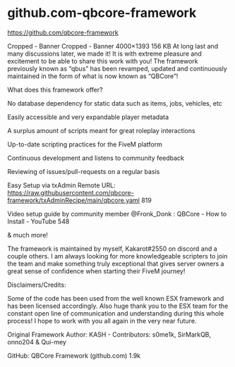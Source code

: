 # github.com-qbcore-framework
https://github.com/qbcore-framework


Cropped - Banner
Cropped - Banner
4000×1393 156 KB
At long last and many discussions later, we made it! It is with extreme pleasure and excitement to be able to share this work with you! The framework previously known as “qbus” has been revamped, updated and continuously maintained in the form of what is now known as “QBCore”!

What does this framework offer?

No database dependency for static data such as items, jobs, vehicles, etc

Easily accessible and very expandable player metadata

A surplus amount of scripts meant for great roleplay interactions

Up-to-date scripting practices for the FiveM platform

Continuous development and listens to community feedback

Reviewing of issues/pull-requests on a regular basis

Easy Setup via txAdmin Remote URL: https://raw.githubusercontent.com/qbcore-framework/txAdminRecipe/main/qbcore.yaml 819

Video setup guide by community member @Fronk_Donk : QBCore - How to Install - YouTube 548

& much more!

The framework is maintained by myself, Kakarot#2550 on discord and a couple others. I am always looking for more knowledgeable scripters to join the team and make something truly exceptional that gives server owners a great sense of confidence when starting their FiveM journey!

Disclaimers/Credits:

Some of the code has been used from the well known ESX framework and has been licensed accordingly. Also huge thank you to the ESX team for the constant open line of communication and understanding during this whole process! I hope to work with you all again in the very near future.

Original Framework Author: KASH - Contributors: s0me1k, SirMarkQB, onno204 & Qui-mey

GitHub: QBCore Framework (github.com) 1.9k

